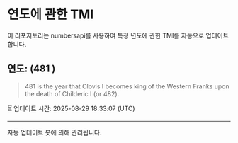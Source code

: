 
# 연도에 관한 TMI

이 리포지토리는 numbersapi를 사용하여 특정 년도에 관한 TMI를 자동으로 업데이트합니다.

## 연도: (481 )
> 481 is the year that Clovis I becomes king of the Western Franks upon the death of Childeric I (or 482).

⏳ 업데이트 시간: 2025-08-29 18:33:07 (UTC)

---
자동 업데이트 봇에 의해 관리됩니다.
